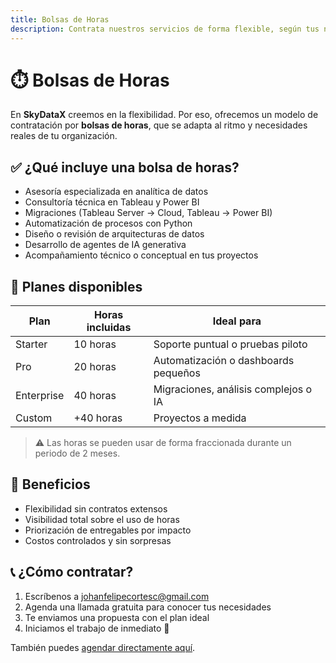 ```yaml
---
title: Bolsas de Horas
description: Contrata nuestros servicios de forma flexible, según tus necesidades reales.
---
```


# ⏱️ Bolsas de Horas

En **SkyDataX** creemos en la flexibilidad. Por eso, ofrecemos un modelo de contratación por **bolsas de horas**, que se adapta al ritmo y necesidades reales de tu organización.

## ✅ ¿Qué incluye una bolsa de horas?

- Asesoría especializada en analítica de datos
- Consultoría técnica en Tableau y Power BI
- Migraciones (Tableau Server → Cloud, Tableau → Power BI)
- Automatización de procesos con Python
- Diseño o revisión de arquitecturas de datos
- Desarrollo de agentes de IA generativa
- Acompañamiento técnico o conceptual en tus proyectos

## 💼 Planes disponibles

| Plan | Horas incluidas | Ideal para |
|------|-----------------|------------|
| Starter | 10 horas | Soporte puntual o pruebas piloto |
| Pro | 20 horas | Automatización o dashboards pequeños |
| Enterprise | 40 horas | Migraciones, análisis complejos o IA |
| Custom | +40 horas | Proyectos a medida |

> ⚠️ Las horas se pueden usar de forma fraccionada durante un periodo de 2 meses.

## 🧾 Beneficios

- Flexibilidad sin contratos extensos
- Visibilidad total sobre el uso de horas
- Priorización de entregables por impacto
- Costos controlados y sin sorpresas

## 📞 ¿Cómo contratar?

1. Escríbenos a [johanfelipecortesc@gmail.com](mailto:johanfelipecortesc@gmail.com)
2. Agenda una llamada gratuita para conocer tus necesidades
3. Te enviamos una propuesta con el plan ideal
4. Iniciamos el trabajo de inmediato 🚀

También puedes [agendar directamente aquí](https://calendly.com/skydatax/30min).
